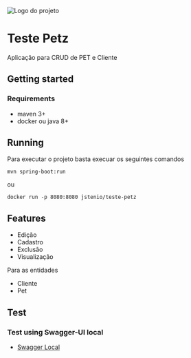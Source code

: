 ![Logo do projeto](https://github.com)

# Teste Petz
Aplicação para CRUD de PET e Cliente

## Getting started
### Requirements
* maven 3+
* docker ou java 8+

## Running

Para executar o projeto basta execuar os seguintes comandos

```shell
mvn spring-boot:run
```
ou

```shell
docker run -p 8080:8080 jstenio/teste-petz
```

## Features

* Edição
* Cadastro
* Exclusão
* Visualização

Para as entidades

* Cliente
* Pet


## Test
### Test using Swagger-UI local
- [Swagger Local](http://localhost:8080/petz/v1/swagger-ui.html)
